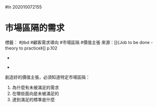 #ln 202010072155
# 市場區隔的需求
標籤： #jtbd #顧客需求導向 #市場區隔 #價值主張 
來源：[[《Job to be done - theory to practice》]] p.102

-

>

-

創造好的價值主張，必須知道特定市場區隔：
1. 為什麼有未被滿足的需求
2. 在哪些面向是未被滿足的
3. 達到滿足的標準是什麼
 